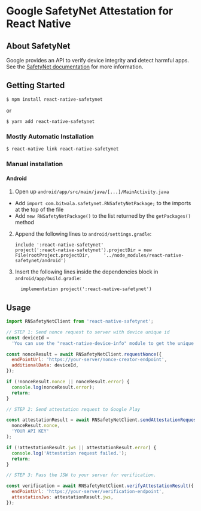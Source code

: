 # Google SafetyNet Attestation for React Native

## About SafetyNet

Google provides an API to verify device integrity and detect harmful apps. See the [SafetyNet documentation](https://developer.android.com/training/safetynet/index.html) for more information.

## Getting Started

`$ npm install react-native-safetynet`

or

`$ yarn add react-native-safetynet`

### Mostly Automatic Installation

`$ react-native link react-native-safetynet`

### Manual installation

#### Android

1. Open up `android/app/src/main/java/[...]/MainActivity.java`

- Add `import com.bitwala.safetynet.RNSafetyNetPackage;` to the imports at the top of the file
- Add `new RNSafetyNetPackage()` to the list returned by the `getPackages()` method

2. Append the following lines to `android/settings.gradle`:
   ```
   include ':react-native-safetynet'
   project(':react-native-safetynet').projectDir = new File(rootProject.projectDir, 	'../node_modules/react-native-safetynet/android')
   ```
3. Insert the following lines inside the dependencies block in `android/app/build.gradle`:
   ```
     implementation project(':react-native-safetynet')
   ```

## Usage

```javascript
import RNSafetyNetClient from 'react-native-safetynet';

// STEP 1: Send nonce request to server with device unique id
const deviceId =
  'You can use the "react-native-device-info" module to get the unique id of device';

const nonceResult = await RNSafetyNetClient.requestNonce({
  endPointUrl: 'https://your-server/nonce-creator-endpoint',
  additionalData: deviceId,
});

if (!nonceResult.nonce || nonceResult.error) {
  console.log(nonceResult.error);
  return;
}

// STEP 2: Send attestation request to Google Play

const attestationResult = await RNSafetyNetClient.sendAttestationRequest(
  nonceResult.nonce,
  'YOUR API KEY'
);

if (!attestationResult.jws || attestationResult.error) {
  console.log('Attestation request failed.');
  return;
}

// STEP 3: Pass the JSW to your server for verification.

const verification = await RNSafetyNetClient.verifyAttestationResult({
  endPointUrl: 'https://your-server/verification-endpoint',
  attestationJws: attestationResult.jws,
});
```
